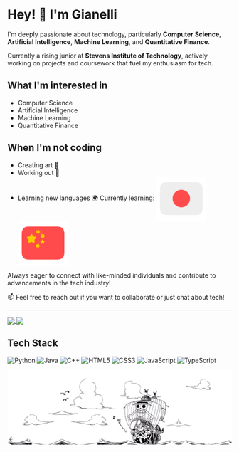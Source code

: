 # Hey! 👋 I'm Gianelli

I'm deeply passionate about technology, particularly **Computer Science**, **Artificial Intelligence**, **Machine Learning**, and **Quantitative Finance**.

Currently a rising junior at **Stevens Institute of Technology**, actively working on projects and coursework that fuel my enthusiasm for tech.

## What I'm interested in
- Computer Science
- Artificial Intelligence  
- Machine Learning
- Quantitative Finance

## When I'm not coding
- Creating art 🎨
- Working out 💪
- Learning new languages 🌍
    Currently learning:
    <a href="https://github.com/GianelliL">
      <img height=100 align="center" src="assets/japanese-flag-round.png" />
    </a>
    <a href="https://github.com/GianelliL">
      <img height=100 align="center" src="assets/chinese-flag-round.png" />
    </a>
    
Always eager to connect with like-minded individuals and contribute to advancements in the tech industry!

📫 Feel free to reach out if you want to collaborate or just chat about tech!

---
<a href="https://github.com/GianelliL">
  <img height=200 align="center" src="https://github-readme-stats.vercel.app/api?username=GianelliL&show_icons=true&theme=transparent" />
</a>
<a href="https://github.com/GianelliL">
  <img height=200 align="center" src="https://github-readme-stats.vercel.app/api/top-langs?username=GianelliL&layout=donut&langs_count=8&card_width=320" />
</a>

## Tech Stack
<!-- Badges from https://github.com/Ileriayo/markdown-badges -->
![Python](https://img.shields.io/badge/python-3670A0?style=for-the-badge&logo=python&logoColor=ffdd54)
![Java](https://img.shields.io/badge/java-%23ED8B00.svg?style=for-the-badge&logo=openjdk&logoColor=white)
![C++](https://img.shields.io/badge/c++-%2300599C.svg?style=for-the-badge&logo=c%2B%2B&logoColor=white)
![HTML5](https://img.shields.io/badge/html5-%23E34F26.svg?style=for-the-badge&logo=html5&logoColor=white)
![CSS3](https://img.shields.io/badge/css3-%231572B6.svg?style=for-the-badge&logo=css3&logoColor=white)
![JavaScript](https://img.shields.io/badge/javascript-%23323330.svg?style=for-the-badge&logo=javascript&logoColor=%23F7DF1E)
![TypeScript](https://img.shields.io/badge/typescript-%23007ACC.svg?style=for-the-badge&logo=typescript&logoColor=white)

![One Piece Sunny](assets/one-piece-sunny.png)

